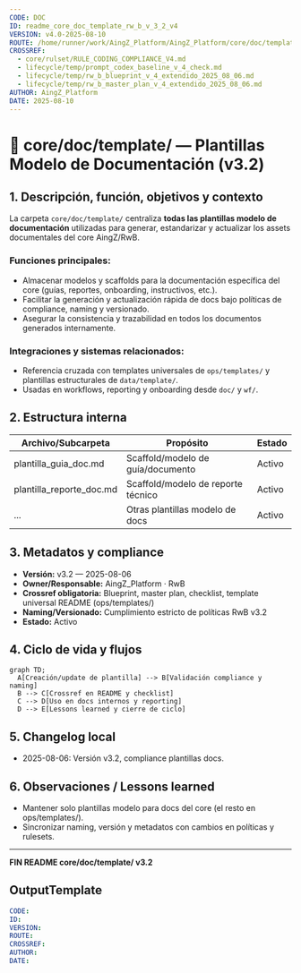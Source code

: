 ```yaml
---
CODE: DOC
ID: readme_core_doc_template_rw_b_v_3_2_v4
VERSION: v4.0-2025-08-10
ROUTE: /home/runner/work/AingZ_Platform/AingZ_Platform/core/doc/template/readme_core_doc_template_rw_b_v_3_2.md
CROSSREF:
  - core/rulset/RULE_CODING_COMPLIANCE_V4.md
  - lifecycle/temp/prompt_codex_baseline_v_4_check.md
  - lifecycle/temp/rw_b_blueprint_v_4_extendido_2025_08_06.md
  - lifecycle/temp/rw_b_master_plan_v_4_extendido_2025_08_06.md
AUTHOR: AingZ_Platform
DATE: 2025-08-10
---
```

# 📑 core/doc/template/ — Plantillas Modelo de Documentación (v3.2)

## 1. Descripción, función, objetivos y contexto

La carpeta `core/doc/template/` centraliza **todas las plantillas modelo de documentación** utilizadas para generar, estandarizar y actualizar los assets documentales del core AingZ/RwB.

### Funciones principales:

- Almacenar modelos y scaffolds para la documentación específica del core (guías, reportes, onboarding, instructivos, etc.).
- Facilitar la generación y actualización rápida de docs bajo políticas de compliance, naming y versionado.
- Asegurar la consistencia y trazabilidad en todos los documentos generados internamente.

### Integraciones y sistemas relacionados:

- Referencia cruzada con templates universales de `ops/templates/` y plantillas estructurales de `data/template/`.
- Usadas en workflows, reporting y onboarding desde `doc/` y `wf/`.

## 2. Estructura interna

| Archivo/Subcarpeta         | Propósito                          | Estado |
| -------------------------- | ---------------------------------- | ------ |
| plantilla\_guia\_doc.md    | Scaffold/modelo de guía/documento  | Activo |
| plantilla\_reporte\_doc.md | Scaffold/modelo de reporte técnico | Activo |
| ...                        | Otras plantillas modelo de docs    | Activo |

## 3. Metadatos y compliance

- **Versión:** v3.2 — 2025-08-06
- **Owner/Responsable:** AingZ\_Platform · RwB
- **Crossref obligatoria:** Blueprint, master plan, checklist, template universal README (ops/templates/)
- **Naming/Versionado:** Cumplimiento estricto de políticas RwB v3.2
- **Estado:** Activo

## 4. Ciclo de vida y flujos

```mermaid
graph TD;
  A[Creación/update de plantilla] --> B[Validación compliance y naming]
  B --> C[Crossref en README y checklist]
  C --> D[Uso en docs internos y reporting]
  D --> E[Lessons learned y cierre de ciclo]
```

## 5. Changelog local

- 2025-08-06: Versión v3.2, compliance plantillas docs.

## 6. Observaciones / Lessons learned

- Mantener solo plantillas modelo para docs del core (el resto en ops/templates/).
- Sincronizar naming, versión y metadatos con cambios en políticas y rulesets.

---

**FIN README core/doc/template/ v3.2**

## OutputTemplate
```yaml
CODE:
ID:
VERSION:
ROUTE:
CROSSREF:
AUTHOR:
DATE:
```
